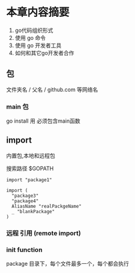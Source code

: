 # 本章内容摘要

1. go代码组织形式
1. 使用 go 命令
1. 使用 go 开发者工具
1. 如何和其它go开发者合作

## 包

文件夹名 / 父名 / github.com 等网络名


### main 包

go install 用
必须包含main函数


## import

内置包,本地和远程包

搜索路径 $GOPATH

```golang
import "package1"

import (
  "package3"
  "package4"
  AliasName "realPackgeName"
  _ "blankPackage"
)

```

### 远程 引用 (remote import)


### init function

package 目录下，每个文件最多一个，每个都会执行
